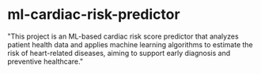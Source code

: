 # ml-cardiac-risk-predictor
"This project is an ML-based cardiac risk score predictor that analyzes patient health data and applies machine learning algorithms to estimate the risk of heart-related diseases, aiming to support early diagnosis and preventive healthcare."
